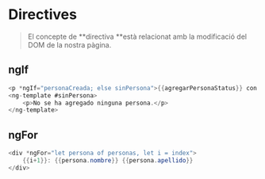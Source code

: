 # Directives

> El concepte de **directiva **està relacionat amb la modificació del DOM de la nostra pàgina.



## ngIf

```csharp
<p *ngIf="personaCreada; else sinPersona">{{agregarPersonaStatus}} con título {{tituloPersona}}</p>
<ng-template #sinPersona>
    <p>No se ha agregado ninguna persona.</p>
</ng-template>
```

## ngFor

```csharp
<div *ngFor="let persona of personas, let i = index">
    {{i+1}}: {{persona.nombre}} {{persona.apellido}}
</div>
```